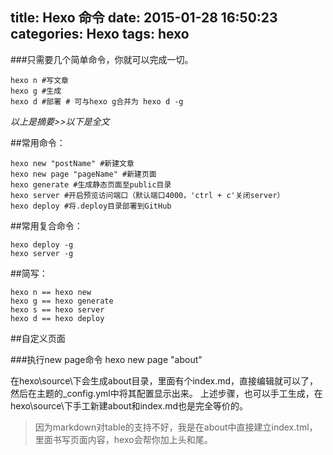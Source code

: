 title: Hexo 命令
date: 2015-01-28 16:50:23
categories: Hexo
tags: hexo
---

###只需要几个简单命令，你就可以完成一切。
```
hexo n #写文章
hexo g #生成
hexo d #部署 # 可与hexo g合并为 hexo d -g
```
*以上是摘要>><!--more-->以下是全文*

##常用命令：
```
hexo new "postName" #新建文章
hexo new page "pageName" #新建页面
hexo generate #生成静态页面至public目录
hexo server #开启预览访问端口（默认端口4000，'ctrl + c'关闭server）
hexo deploy #将.deploy目录部署到GitHub
```

##常用复合命令：
```
hexo deploy -g
hexo server -g
```
##简写：
```
hexo n == hexo new
hexo g == hexo generate
hexo s == hexo server
hexo d == hexo deploy
```

##自定义页面

###执行new page命令
	hexo new page "about"

在hexo\source\下会生成about目录，里面有个index.md，直接编辑就可以了，然后在主题的_config.yml中将其配置显示出来。
上述步骤，也可以手工生成，在hexo\source\下手工新建about和index.md也是完全等价的。

>因为markdown对table的支持不好，我是在about中直接建立index.tml，里面书写页面内容，hexo会帮你加上头和尾。  
